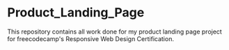 # Product_Landing_Page
This repository contains all work done for my product landing page project for freecodecamp's Responsive Web Design Certification.
